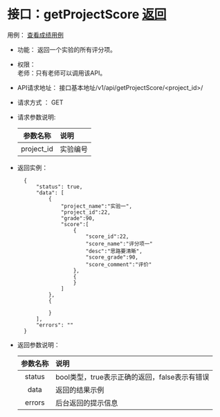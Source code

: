 ﻿﻿
# 接口：getProjectScore  [返回](../../README.md)
用例： [查看成绩用例](../../md/查看成绩.md)

- 功能：
    返回一个实验的所有评分项。
    
- 权限：    
    老师：只有老师可以调用该API。
    
- API请求地址： 
    接口基本地址/v1/api/getProjectScore/<project_id>/

- 请求方式 ：
    GET

- 请求参数说明:        

  |参数名称|说明|
  |:---------:|:--------------------------------------------------------|
  |project_id|实验编号|

    
- 返回实例：

        {         
            "status": true,
            "data": [
                {
                    "project_name":"实验一",
                    "project_id":22,
                    "grade":90,
                    "score":[
                        {
                            "score_id":22,
                            "score_name":"评分项一"
                            "desc":"思路要清晰",
                            "score_grade":90,
                            "score_comment":"评价"
                        },
                        {
                        }
                    ]
                },
                {
                
                }
            ],    
            "errors": ""
        }
 
- 返回参数说明：    
 
  |参数名称|说明|
  |:---------:|:--------------------------------------------------------|      
  |status|bool类型，true表示正确的返回，false表示有错误|
  |data|返回的结果示例|
  |errors|后台返回的提示信息|

